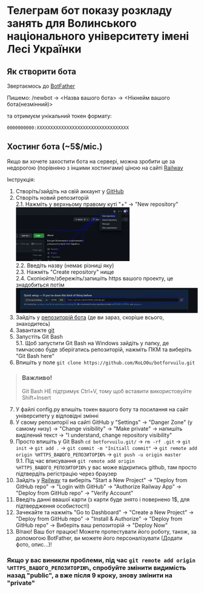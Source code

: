 # Телеграм бот показу розкладу занять для Волинського національного університету імені Лесі Українки

## Як створити бота

Звертаємось до [BotFather](https://t.me/BotFather)

Пишемо: /newbot -> <Назва вашого  бота> -> <Нікнейм вашого бота(незмінний)>

та отримуєм унікальний токен формату:

```txt
0000000000:XXXXXXXXXXXXXXXXXXXXXXXXXXXXXXXXXX
```

## Хостинг бота (~5$/міс.)

Якщо ви хочете захостити бота на сервері, можна зробити це за недорогою (порівняно з іншими хостингами) ціною на сайті [Railway](https://railway.app)

Інструкція:

1. Створіть/зайдіть на свій аккаунт у [GitHub](https://github.com)
2. Створіть новий репозиторій<br>
   2.1. Нажміть у верхньому правому куті "+" -> "New repository"<br>
   <img src="images/im1.png" alt="im1" width=300/><br>
   2.2. Введіть назву (немає різниці яку)<br>
   2.3. Нажміть "Create repository" нище<br>
   2.4. Скопіюйте/збережіть/запишіть https вашого проекту, це знадобиться потім<br>
   <img src="images/im2.png" alt="im1" width=500/>
3. Зайдіть у [репозиторій бота](https://github.com/RoLO0u/botforvuilu) (де ви зараз, скоріше всього, знаходитесь)
4. Завантажте [git](https://git-scm.com/downloads)
5. Запустіть Git Bash<br>
   5.1. Щоб запустити Git Bash на Windows зайдіть у папку, де тимчасово буде зберігатись репозиторій, нажміть ПКМ та виберіть "Git Bash here"
6. Впишіть у поле ```git clone https://github.com/RoLO0u/botforvuilu.git```
> ### Важливо!
> Git Bash НЕ підтримує Ctrl+V, тому щоб вставити використовуйте Shift+Insert
7. У файлі config.py впишіть токен вашого боту та посилання на сайт університету у відповідні змінні
8. У свому репозиторії на сайті GitHub у "Settings" -> "Danger Zone" (у самому низу) -> "Change visibility" -> "Make private" -> напишіть виділений текст -> "I understand, change repository visibility"
9. Просто впишіть у Git Bash ```cd botforvuilu.git/``` -> ```rm -rf .git``` -> ```git init``` -> ```git add .``` -> ```git commit -m "Initiall commit"``` -> ```git remote add origin %HTTPS_ВАШОГО_РЕПОЗИТОРІЮ%``` -> ```git push -u origin master```<br>
   9.1. Під час вписування ```git remote add origin %HTTPS_ВАШОГО_РЕПОЗИТОРІЮ%``` у вас може відкритись github, там просто підтвердіть регістрацію через браузер
10. Зайдіть у [Railway](https://railway.app) та виберіть "Start a New Project" -> "Deploy from GitHub repo" -> "Login with GitHub" -> "Authorize Railway App" -> "Deploy from GitHub repo" -> "Verify Account"
11. Введіть данні ввашої карти (з карти буде знято і повернено 1$, для підтвердження особистості)
12. Зачекайте та нажміть "Go to Dashboard" -> "Create a New Project" -> "Deploy from GitHub repo" -> "Install & Authorize" -> "Deploy from GitHub repo" -> Виберіть ваш репозиторій -> "Deploy Now"
13. Вітаю! Ваш бот працює! Можете протестувати його роботу, також, за допомогою BotFather, ви можете його персоналізувати (Додати фото, опис...)!

### Якщо у вас виникли проблеми, під час ```git remote add origin %HTTPS_ВАШОГО_РЕПОЗИТОРІЮ%```, спробуйте змінити видимість назад "public", а вже після 9 кроку, знову змінити на "private"
